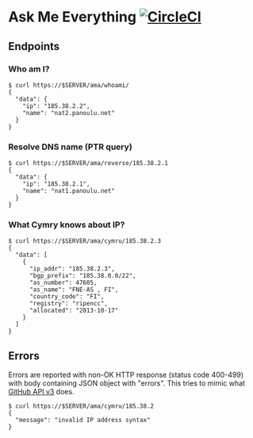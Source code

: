 # Ask Me Everything [![CircleCI](https://circleci.com/gh/HowNetWorks/ama.svg?style=shield)](https://circleci.com/gh/HowNetWorks/ama)

## Endpoints

### Who am I?

```console
$ curl https://$SERVER/ama/whoami/
{
  "data": {
    "ip": "185.38.2.2",
    "name": "nat2.panoulu.net"
  }
}
```

### Resolve DNS name (PTR query)

```console
$ curl https://$SERVER/ama/reverse/185.38.2.1
{
  "data": {
    "ip": "185.38.2.1",
    "name": "nat1.panoulu.net"
  }
}
```

### What Cymry knows about IP?

```console
$ curl https://$SERVER/ama/cymru/185.38.2.3
{
  "data": [
    {
      "ip_addr": "185.38.2.3",
      "bgp_prefix": "185.38.0.0/22",
      "as_number": 47605,
      "as_name": "FNE-AS , FI",
      "country_code": "FI",
      "registry": "ripencc",
      "allocated": "2013-10-17"
    }
  ]
}
```

## Errors

Errors are reported with non-OK HTTP response (status code 400-499)
with body containing JSON object with "errors". This tries to mimic
what [GitHub API v3](https://developer.github.com/v3/#client-errors)
does.

```console
$ curl https://$SERVER/ama/cymru/185.38.2
{
  "message": "invalid IP address syntax"
}
```
